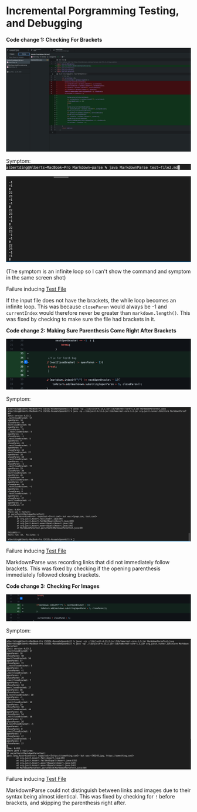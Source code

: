 # Incremental Porgramming Testing, and Debugging

**Code change 1: Checking For Brackets**

![Image](change1.png)

Symptom:
![Image](command1.png)

![Image](bug1symptom.png)

(The symptom is an infinite loop so I can't show the command and symptom in the same screen shot)

Failure inducing [Test File](https://github.com/AlbertXDing/markdown-parse/blob/main/test-file2.md)

If the input file does not have the brackets, the while loop becomes an infinite loop. This was because `closeParen` would always be -1 and `currentIndex` would therefore never be greater than `markdown.length()`. This was fixed by checking to make sure the file had brackets in it.


**Code change 2: Making Sure Parenthesis Come Right After Brackets**

![Image](change2.png)

Symptom:

![Image](bug2symptom.png)

Failure inducing [Test File](https://github.com/AlbertXDing/CSE15L-RoseateSpoonbill/blob/main/test-file6.md)

MarkdownParse was recording links that did not immediately follow brackets. This was fixed by checking if the opening parenthesis immediately followed closing brackets.


**Code change 3: Checking For Images**

![Image](change3.png)

Symptom:

![Image](symptom3.png)

Failure inducing [Test File](https://github.com/AlbertXDing/CSE15L-RoseateSpoonbill/blob/main/test-file4.md)


MarkdownParse could not distinguish between links and images due to their syntax being almost identical. This was fixed by checking for `!` before brackets, and skipping the parenthesis right after. 

